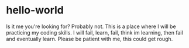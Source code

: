 # hello-world

Is it me you're looking for? Probably not. This is a place where I will be practicing my coding skills. 
I will fail, learn, fail, think im learning, then fail and eventually learn. 
Please be patient with me, this could get rough. 



